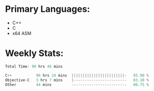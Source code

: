 # Primary Languages:
- C++
- C
- x64 ASM

# Weekly Stats:
<!--START_SECTION:waka-->

```C++
Total Time: 99 hrs 46 mins

C++           96 hrs 24 mins  ||||||||||||||||||||||||-   95.90 %
Objective-C   3 hrs 7 mins    |------------------------   03.10 %
Other         44 mins         -------------------------   00.75 %
```

<!--END_SECTION:waka-->


